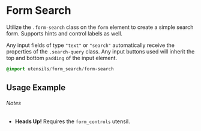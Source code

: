 
# Form Search
Utilize the `.form-search` class on the `form` element to create a simple
search form. Supports hints and control labels as well.

Any input fields of type `"text"` or `"search"` automatically receive the
properties of the `.search-query` class. Any input buttons used will
inherit the top and bottom `padding` of the input element.

```sass
@import utensils/form_search/form-search
```

## Usage Example
<!--~ markup/form_search.html.haml -->

###### Notes
- **Heads Up!** Requires the `form_controls` utensil.

